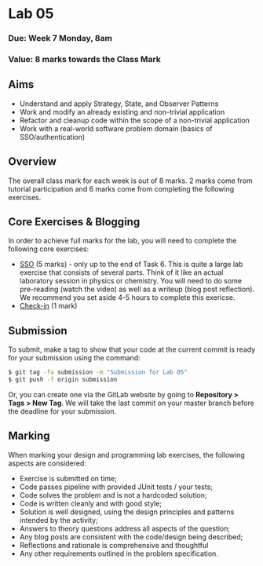 # Lab 05

### Due: Week 7 Monday, 8am

### Value: 8 marks towards the Class Mark

## Aims

* Understand and apply Strategy, State, and Observer Patterns
* Work and modify an already existing and non-trivial application
* Refactor and cleanup code within the scope of a non-trivial application
* Work with a real-world software problem domain (basics of SSO/authentication)

## Overview

The overall class mark for each week is out of 8 marks. 2 marks come from tutorial participation and 6 marks come from completing the following exercises.

## Core Exercises & Blogging

In order to achieve full marks for the lab, you will need to complete the following core exercises:

* [SSO](spec/sso.md) (5 marks) - only up to the end of Task 6. This is quite a large lab exercise that consists of several parts. Think of it like an actual laboratory session in physics or chemistry. You will need to do some pre-reading (watch the video) as well as a writeup (blog post reflection). We recommend you set aside 4-5 hours to complete this exericse.
* [Check-in](spec/check-in.md) (1 mark)

## Submission

To submit, make a tag to show that your code at the current commit is ready for your submission using the command:

```bash
$ git tag -fa submission -m "Submission for Lab 05"
$ git push -f origin submission
```

Or, you can create one via the GitLab website by going to **Repository > Tags > New Tag**.
We will take the last commit on your master branch before the deadline for your submission.

## Marking

When marking your design and programming lab exercises, the following aspects are considered:

* Exercise is submitted on time;
* Code passes pipeline with provided JUnit tests / your tests;
* Code solves the problem and is not a hardcoded solution;
* Code is written cleanly and with good style;
* Solution is well designed, using the design principles and patterns intended by the activity; 
* Answers to theory questions address all aspects of the question;
* Any blog posts are consistent with the code/design being described;
* Reflections and rationale is comprehensive and thoughtful
* Any other requirements outlined in the problem specification.
